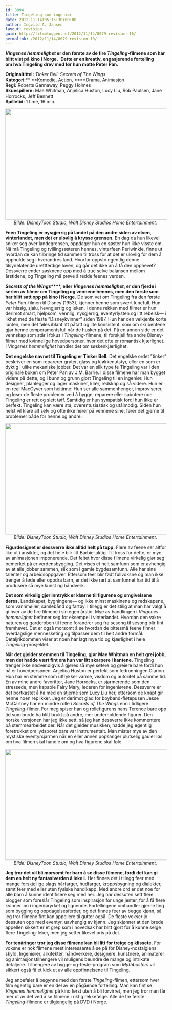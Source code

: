 ```yaml
---
id: 8094
title: Tingeling som ingeniør
date: 2012-11-14T05:15:30+00:00
author: Ingvild A. Jansen
layout: revision
guid: http://filmbloggen.net/2012/11/14/8079-revision-10/
permalink: /2012/11/14/8079-revision-10/
---
```

**_Vingenes hemmelighet_ er den første av de fire _Tingeling_-filmene som har blitt vist på kino i Norge.**  **Dette er en kreativ, engasjerende fortelling om hva Tingeling drev med før hun møtte Peter Pan.**

**Originaltittel:** _Tinker Bell: Secrets of The Wings_  
**Kategori:**** **Komedie, Action, ****Drama, Animasjon  
**Regi:** Roberts Gannaway, Peggy Holmes  
**Skuespillere:** Mae Whitman, Anjelica Huston, Lucy Liu, Rob Paulsen, Jane Horrocks, Jeff Bennett  
**Spilletid:** 1 time, 16 min.

<p style="text-align: center">
  <a href="http://filmbloggen.net/?attachment_id=8089" rel="attachment wp-att-8089"><img class="aligncenter size-full wp-image-8089" src="http://filmbloggen.net/wp-content/uploads//2012/11/tingeling41.jpg" alt="" width="614" height="346" /></a><em>Bilde: DisneyToon Studio, Walt Disney Studios Home Entertainment. </em>
</p>

**Feen Tingeling er nysgjerrig på landet på den andre siden av elven, vinterlandet, men det er ulovlig å krysse grensen.** En dag da hun likevel sniker seg over landegrensen, oppdager hun en søster hun ikke visste om. Nå må Tingeling og tvillingsøsteren hennes, vinterfeen Periwinkle, finne ut hvordan de kan tilbringe tid sammen til tross for at det er ulovlig for dem å oppholde seg i hverandres land. Hvorfor oppsto egentlig denne tilsynelatende urettferdige loven, og går det ikke an å få den opphevet?  Dessverre ender søsknene opp med å true selve balansen mellom årstidene, og Tingeling må prøve å redde feenes verden.

**_Secrets of the Wings_****, eller _Vingenes hemmelighet_, er den fjerde i serien av filmer om Tingeling og vennene hennes, men den første som har blitt satt opp på kino i Norge.** De som vet om Tingeling fra den første _Peter Pan_-filmen til Disney (1953), kjenner henne som svært lunefull. Hun var hissig, sjalu, hevngjerrig og leken. I denne rekken med filmer er hun derimot smart, hjelpsom, vennlig, nysgjerrig, eventyrlysten og litt rebelsk— i likhet med de fleste ”Disneykvinner” siden 1987. Hun har den velkjente korte lunten, men det føles iblant litt påtatt og lite konsistent, som om skribentene gjør henne temperamentsfull når de husker på det. På en annen side er det vennskap som står i fokus i _Tingeling_-filmene, til forskjell fra andre Disney-filmer med kvinnelige hovedpersoner, hvor det ofte er romantisk kjærlighet. I _Vingenes hemmelighet_ handler det om søskenkjærlighet.

**Det engelske navnet til Tingeling er Tinker Bell.** Det engelske ordet ”tinker” beskriver en som reparerer gryter, glass og kjøkkenutstyr, eller en som er dyktig i ulike mekaniske jobber. Det var en slik type fe Tingeling var i den originale boken om Peter Pan av J.M. Barrie. I disse filmene har man bygget videre på dette, og i bunn og grunn gjort Tingeling til en ingeniør. Hun designer, planlegger og lager maskiner, klær, redskap og så videre. Hun er en real MacGyver som heltinne: Hun ser alle sammenhenger, improviserer, og løser de fleste problemer ved å bygge, reparere eller sabotere noe. Tingeling er rett og slett tøff. Samtidig er hun sympatisk fordi hun ikke er perfekt. Tingeling kan være sta, overentusiastisk og utålmodig. Siden hun helst vil klare alt selv og ofte ikke hører på vennene sine, fører det gjerne til problemer både for henne og andre.

<p style="text-align: center">
  <a href="http://filmbloggen.net/?attachment_id=8087" rel="attachment wp-att-8087"><img class="aligncenter size-full wp-image-8087" src="http://filmbloggen.net/wp-content/uploads//2012/11/tingeling3.jpg" alt="" width="614" height="346" /></a><em>Bilde: DisneyToon Studio, Walt Disney Studios Home Entertainment. </em>
</p>

**Figurdesignet er dessverre ikke alltid helt på topp.** Flere av feene ser altfor like ut i ansiktet, og det hele blir litt Barbie-aktig. Til tross for dette, er mye av animasjonen imponerende. Det feltet hvor disse filmene virkelig gjør seg bemerket på er verdensbygging. Det vises et helt samfunn som er avhengig av at alle jobber sammen, slik som i gamle bygdesamfunn. Alle har sine talenter og arbeidsoppgaver. Ettersom feer blir født fullvoksne og man ikke trenger å føde eller oppdra barn, er det ikke rart at samfunnet har tid til å produsere så mye kunst og håndverk.

**Det som virkelig gjør inntrykk er klærne til figurene og omgivelsene deres.** Landskapet, bygningene— og ikke minst maskinene og redskapene, som vannmøller, samlebånd og fartøy. I tillegg er det stilig at man har valgt å gi hver av de fire filmene i sin egen årstid. Mye av handlingen i _Vingenes hemmelighet_ befinner seg for eksempel i vinterlandet. Hvordan den vakre naturen og garderoben til feene forandrer seg fra sesong til sesong blir fint fremhevet. Det er også morsomt å se hvordan de bittesmå feene finner hverdagslige mennesketing og tilpasser dem til helt andre formål. Detaljrikdommen viser at noen har lagt mye tid og kjærlighet i hele _Tingeling_-prosjektet.

**Når det gjelder stemmen til Tingeling, gjør Mae Whitman en helt grei jobb, men det hadde vært fint om hun var litt skarpere i kantene.** Tingeling trenger ikke nødvendigvis å gjøres så mye søtere og greiere bare fordi hun nå er hovedpersonen. Anjelica Huston er perfekt som fedronningen Clarion. Hun har en stemme som uttrykker varme, visdom og autoritet på samme tid. En av mine andre favoritter, Jane Horrocks, er sjarmerende som den stressede, men kapable Fairy Mary, lederen for ingeniørene. Dessverre er det bortkastet å ha med en stjerne som Lucy Liu her, ettersom de knapt gir henne noen replikker. Jeg er derimot glad for boyband-fløtepusen Jesse McCartney har en mindre rolle i _Secrets of The Wings_ enn i tidligere _Tingeling_-filmer. For meg spiser han og rollefigurens hans Terence bare opp tid som burde ha blitt brukt på andre, mer underholdende figurer. Den norske versjonen har jeg ikke sett, så jeg kan dessverre ikke kommentere på stemmearbeidet der. Når det gjelder musikken, hadde jeg egentlig foretrukket om lydsporet bare var instrumentalt. Man mister mye av den mystiske eventyrsjarmen når en eller annen popsanger plutselig gauler løs om hva filmen skal handle om og hva figurene skal føle.

<p style="text-align: center">
  <a href="http://filmbloggen.net/?attachment_id=8086" rel="attachment wp-att-8086"><img class="aligncenter size-full wp-image-8086" src="http://filmbloggen.net/wp-content/uploads//2012/11/tingeling2.jpg" alt="" width="614" height="346" /></a><em>Bilde: DisneyToon Studio, Walt Disney Studios Home Entertainment. </em>
</p>

**Jeg tror det vil bli morsomt for barn å se disse filmene, fordi det kan gi dem en helt ny fantasiverden å leke i.** Her finnes det i tillegg feer med mange forskjellige slags hårfarger, hudfarger, kroppsbygning og dialekter, samt feer med eller uten fysiske handikapp. Med andre ord er det noe for alle barn å kunne identifisere seg med her. Jeg har dessuten sett flere blogger som foreslår Tingeling som inspirasjon for unge jenter, for å få flere kvinner inn i ingeniøryrket og lignende. Fortellingene omhandler gjerne ting som bygging og oppdagelsesferder, og det finnes feer av begge kjønn, så jeg tror filmene fint kan appellere til gutter også. De fleste vokser jo dessuten opp med eventyr, uavhengig av kjønn. Jeg skjønner at den brede appellen sikkert er et grep som i hovedsak har blitt gjort for å kunne selge flere Tingeling-leker, men jeg setter likevel pris på det.

**For tenåringer tror jeg disse filmene kan bli litt for treige og klissete.** For voksne er nok filmene mest interessante å se på for Disney-nostalgiens skyld. Ingeniører, arkitekter, håndverkere, designere, kunstnere, animatører og animasjonstilhengere vil muligens beundre de mange og intrikate detaljene. Tilhengere av bygge-og-teste-program som _Mythbusters_ vil sikkert også få et kick ut av alle oppfinnelsene til Tingeling.

Jeg anbefaler å begynne med den første _Tingeling_-filmen, ettersom hver film egentlig bare er en del av en pågående fortelling. Man kan fint se _Vingenes hemmelighet_ på kino først uten å bli forvirret, men jeg tror man får mer ut av det ved å se filmene i riktig rekkefølge. Alle de tre første _Tingeling_-filmene er tilgjengelig på DVD i Norge.

<div class="video-shortcode">
</div>